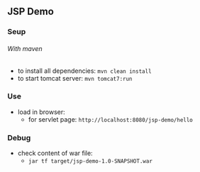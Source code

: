 ## JSP Demo


### Seup

###### With maven

- to install all dependencies: `mvn clean install`
- to start tomcat server: `mvn tomcat7:run`


### Use

- load in browser:
  - for servlet page: `http://localhost:8080/jsp-demo/hello`

### Debug

- check content of war file:
  - `jar tf target/jsp-demo-1.0-SNAPSHOT.war`